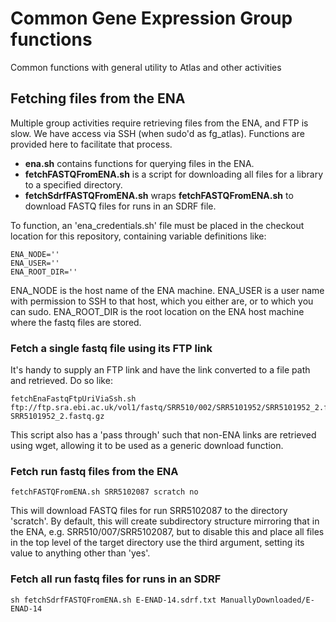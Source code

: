 # Common Gene Expression Group functions

Common functions with general utility to Atlas and other activities

## Fetching files from the ENA

Multiple group activities require retrieving files from the ENA, and FTP is slow. We have access via SSH (when sudo'd as fg_atlas). Functions are provided here to facilitate that process. 

* **ena.sh** contains functions for querying files in the ENA. 
* **fetchFASTQFromENA.sh** is a script for downloading all files for a library to a specified directory.
* **fetchSdrfFASTQFromENA.sh** wraps **fetchFASTQFromENA.sh** to download FASTQ files for runs in an SDRF file.

To function, an 'ena_credentials.sh' file must be placed in the checkout location for this repository, containing variable definitions like:

```
ENA_NODE=''
ENA_USER=''
ENA_ROOT_DIR=''
```

ENA_NODE is the host name of the ENA machine. ENA_USER is a user name with permission to SSH to that host, which you either are, or to which you can sudo. ENA_ROOT_DIR is the root location on the ENA host machine where the fastq files are stored.

### Fetch a single fastq file using its FTP link

It's handy to supply an FTP link and have the link converted to a file path and retrieved. Do so like:

```
fetchEnaFastqFtpUriViaSsh.sh ftp://ftp.sra.ebi.ac.uk/vol1/fastq/SRR510/002/SRR5101952/SRR5101952_2.fastq.gz SRR5101952_2.fastq.gz
```

This script also has a 'pass through' such that non-ENA links are retrieved using wget, allowing it to be used as a generic download function.


### Fetch run fastq files from the ENA

```
fetchFASTQFromENA.sh SRR5102087 scratch no
```

This will download FASTQ files for run SRR5102087 to the directory 'scratch'. By default, this will create subdirectory structure mirroring that in the ENA, e.g. SRR510/007/SRR5102087, but to disable this and place all files in the top level of the target directory use the third argument, setting its value to anything other than 'yes'.

### Fetch all run fastq files for runs in an SDRF

```
sh fetchSdrfFASTQFromENA.sh E-ENAD-14.sdrf.txt ManuallyDownloaded/E-ENAD-14
```


